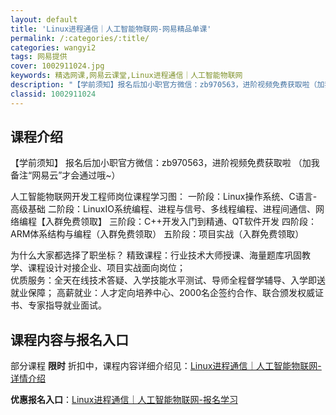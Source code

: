 ```yaml
---
layout: default
title: 'Linux进程通信｜人工智能物联网-网易精品单课'
permalink: /:categories/:title/
categories: wangyi2
tags: 网易提供
cover: 1002911024.jpg
keywords: 精选网课,网易云课堂,Linux进程通信｜人工智能物联网
description: "【学前须知】报名后加小职官方微信：zb970563，进阶视频免费获取啦（加我备注“网易云”才会通过哦~）人工智能物联网开发工程师岗位课程学习图：一阶段：Linux操作系统、C语言-高级基础二"
classid: 1002911024
---
```


## 课程介绍

【学前须知】
报名后加小职官方微信：zb970563，进阶视频免费获取啦
（加我备注“网易云”才会通过哦~）


人工智能物联网开发工程师岗位课程学习图：
一阶段：Linux操作系统、C语言-高级基础
二阶段：LinuxIO系统编程、进程与信号、多线程编程、进程间通信、网络编程【入群免费领取】
三阶段：C++开发入门到精通、QT软件开发
四阶段：ARM体系结构与编程（入群免费领取）
五阶段：项目实战（入群免费领取）

为什么大家都选择了职坐标？
精致课程：行业技术大师授课、海量题库巩固教学、课程设计对接企业、项目实战面向岗位；         
优质服务：全天在线技术答疑、入学技能水平测试、导师全程督学辅导、入学即送就业保障； 
高薪就业：人才定向培养中心、2000名企签约合作、联合颁发权威证书、专家指导就业面试。

## 课程内容与报名入口

部分课程 **限时** 折扣中，课程内容详细介绍见：[Linux进程通信｜人工智能物联网-详情介绍](https://study.163.com/course/introduction/1002911024.htm?share=1&shareId=1025206652&utm_campaign=share&utm_medium=iphoneShare&utm_source=&utm_u=1025206652)

**优惠报名入口**：[Linux进程通信｜人工智能物联网-报名学习](https://study.163.com/course/introduction/1002911024.htm?share=1&shareId=1025206652&utm_campaign=share&utm_medium=iphoneShare&utm_source=&utm_u=1025206652)

